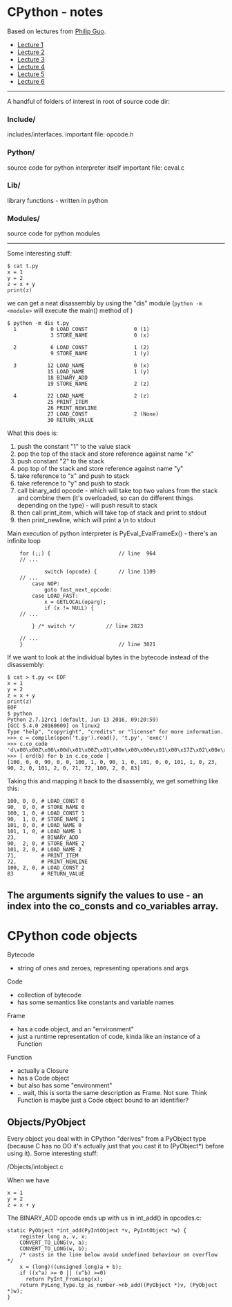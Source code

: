 # CPython - notes

Based on lectures from [Philip Guo](https://www.youtube.com/watch?v=LhadeL7_EIU&list=PLwyG5wA5gIzgTFj5KgJJ15lxq5Cv6lo_0).

* [Lecture 1](https://www.youtube.com/watch?v=dJD9mLPCkuc&list=PLwyG5wA5gIzgTFj5KgJJ15lxq5Cv6lo_0&index=1)
* [Lecture 2](https://www.youtube.com/watch?v=dJD9mLPCkuc&list=PLwyG5wA5gIzgTFj5KgJJ15lxq5Cv6lo_0&index=2)
* [Lecture 3](https://www.youtube.com/watch?v=dJD9mLPCkuc&list=PLwyG5wA5gIzgTFj5KgJJ15lxq5Cv6lo_0&index=3)
* [Lecture 4](https://www.youtube.com/watch?v=dJD9mLPCkuc&list=PLwyG5wA5gIzgTFj5KgJJ15lxq5Cv6lo_0&index=4)
* [Lecture 5](https://www.youtube.com/watch?v=dJD9mLPCkuc&list=PLwyG5wA5gIzgTFj5KgJJ15lxq5Cv6lo_0&index=5)
* [Lecture 6](https://www.youtube.com/watch?v=dJD9mLPCkuc&list=PLwyG5wA5gIzgTFj5KgJJ15lxq5Cv6lo_0&index=6)

--------

A handful of folders of interest in root of source code dir:

### Include/
includes/interfaces.
important file: opcode.h

### Python/
source code for python interpreter itself
important file: ceval.c

### Lib/
library functions - written in python 

### Modules/
source code for python modules

--------

Some interesting stuff:

```
$ cat t.py
x = 1
y = 2
z = x + y
print(z)
```

we can get a neat disassembly by using the "dis" module (`python -m  <module>` will execute the main() method of <module>)

```
$ python -m dis t.py
  1           0 LOAD_CONST               0 (1)
              3 STORE_NAME               0 (x)

  2           6 LOAD_CONST               1 (2)
              9 STORE_NAME               1 (y)

  3          12 LOAD_NAME                0 (x)
             15 LOAD_NAME                1 (y)
             18 BINARY_ADD
             19 STORE_NAME               2 (z)

  4          22 LOAD_NAME                2 (z)
             25 PRINT_ITEM
             26 PRINT_NEWLINE
             27 LOAD_CONST               2 (None)
             30 RETURN_VALUE
```

What this does is:

1. push the constant "1" to the value stack
2. pop the top of the stack and store reference against name "x"
3. push constant "2" to the stack
4. pop top of the stack and store reference against name "y"
5. take reference to "x" and push to stack
6. take reference to "y" and push to stack
7. call binary_add opcode - which will take top two values from the stack and combine them (it's overloaded, so can do different things depending on the type) - will push result to stack
8. then call print_item, which will take top of stack and print to stdout
9. then print_newline, which will print a \n to stdout

Main execution of python interpreter is PyEval_EvalFrameEx() - there's an infinite loop

```
    for (;;) {                      // line  964
    // ...

            switch (opcode) {       // line 1109
    // ...
		case NOP:
			goto fast_next_opcode:
		case LOAD_FAST:
			x = GETLOCAL(oparg);
			if (x != NULL) {
    // ...
			
	    } /* switch */          // line 2823

    // ...
    }                               // line 3021
```

If we want to look at the individual bytes in the bytecode instead of the disassembly:
```
$ cat > t.py << EOF
x = 1
y = 2
z = x + y
print(z)
EOF
$ python
Python 2.7.12rc1 (default, Jun 13 2016, 09:20:59) 
[GCC 5.4.0 20160609] on linux2
Type "help", "copyright", "credits" or "license" for more information.
>>> c = compile(open('t.py').read(), 't.py', 'exec')
>>> c.co_code
'd\x00\x00Z\x00\x00d\x01\x00Z\x01\x00e\x00\x00e\x01\x00\x17Z\x02\x00e\x02\x00GHd\x02\x00S'
>>> [ ord(b) for b in c.co_code ]
[100, 0, 0, 90, 0, 0, 100, 1, 0, 90, 1, 0, 101, 0, 0, 101, 1, 0, 23, 90, 2, 0, 101, 2, 0, 71, 72, 100, 2, 0, 83]
```

Taking this and mapping it back to the disassembly, we get something like this:

```
100, 0, 0, # LOAD_CONST 0
90,  0, 0, # STORE_NAME 0
100, 1, 0, # LOAD_CONST 1
90,  1, 0, # STORE_NAME 1
101, 0, 0, # LOAD_NAME 0
101, 1, 0, # LOAD_NAME 1
23,        # BINARY_ADD
90,  2, 0, # STORE_NAME 2
101, 2, 0, # LOAD_NAME 2
71,        # PRINT_ITEM
72,        # PRINT_NEWLINE
100, 2, 0, # LOAD_CONST 2
83         # RETURN_VALUE
```

The arguments signify the values to use - an index into the co_consts and co_variables array.
------



# CPython code objects

Bytecode
- string of ones and zeroes, representing operations and args

Code
- collection of bytecode 
- has some semantics like constants and variable names

Frame
- has a code object, and an "environment"
- just a runtime representation of code, kinda like an instance of a Function

Function
- actually a Closure
- has a Code object
- but also has some "environment"
- .. wait, this is sorta the same description as Frame. Not sure. Think Function is maybe just a Code object bound to an identifier?

## Objects/PyObject

Every object you deal with in CPython "derives" from a PyObject type (because C has no OO it's actually just that you cast it to (PyObject*) before using it). Some interesting stuff:

/Objects/intobject.c

When we have 

```
x = 1
y = 2
z = x + y
```

The BINARY_ADD opcode ends up with us in int_add() in opcodes.c:

```
static PyObject *int_add(PyIntObject *v, PyIntObject *w) {
    register long a, v, x;
    CONVERT_TO_LONG(v, a);
    CONVERT_TO_LONG(w, b);
    /* casts in the line below avoid undefined behaviour on overflow */
    x = (long)((unsigned long)a + b);
    if ((x^a) >= 0 || (x^b) >=0)
      return PyInt_FromLong(x);
    return PyLong_Type.tp_as_number->nb_add((PyObject *)v, (PyObject *)w);
}
```


